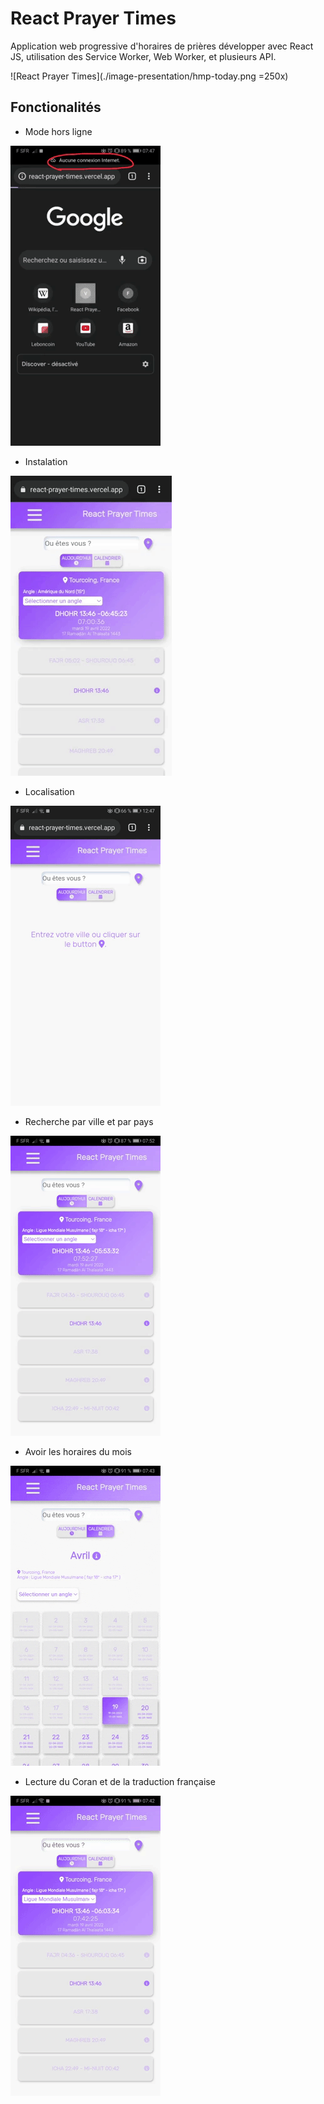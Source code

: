 # React Prayer Times

Application web progressive d'horaires de prières développer avec React JS, utilisation des Service Worker, Web Worker, et plusieurs API.

![React Prayer Times](./image-presentation/hmp-today.png =250x)

## Fonctionalités


- Mode hors ligne

![Mode hors ligne](./image-presentation/offline.gif)

- Instalation

![Instalation](./image-presentation/instalation.gif)

- Localisation

![Localisation](./image-presentation/location.gif)

- Recherche par ville et par pays

![Recherche](./image-presentation/search-by-city-country.gif)

- Avoir les horaires du mois

![Calendrier](./image-presentation/calendar.gif)

- Lecture du Coran et de la traduction française

![Coran](./image-presentation/quran.gif)
